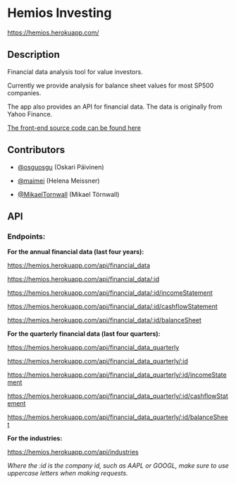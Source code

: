 # Hemios Investing

https://hemios.herokuapp.com/

## Description

Financial data analysis tool for value investors.

Currently we provide analysis for balance sheet values for most SP500 companies.

The app also provides an API for financial data. The data is originally from Yahoo Finance.

[The front-end source code can be found here](https://github.com/osguosgu/hemios-investing)

## Contributors
* [@osguosgu](https://github.com/osguosgu) (Oskari Päivinen)

* [@maimei](https://github.com/maimei) (Helena Meissner)

* [@MikaelTornwall](https://github.com/MikaelTornwall) (Mikael Törnwall)

## API

### Endpoints:

__For the annual financial data (last four years):__

https://hemios.herokuapp.com/api/financial_data

https://hemios.herokuapp.com/api/financial_data/:id

https://hemios.herokuapp.com/api/financial_data/:id/incomeStatement

https://hemios.herokuapp.com/api/financial_data/:id/cashflowStatement

https://hemios.herokuapp.com/api/financial_data/:id/balanceSheet

__For the quarterly financial data (last four quarters):__

https://hemios.herokuapp.com/api/financial_data_quarterly

https://hemios.herokuapp.com/api/financial_data_quarterly/:id

https://hemios.herokuapp.com/api/financial_data_quarterly/:id/incomeStatement

https://hemios.herokuapp.com/api/financial_data_quarterly/:id/cashflowStatement

https://hemios.herokuapp.com/api/financial_data_quarterly/:id/balanceSheet

__For the industries:__

https://hemios.herokuapp.com/api/industries

_Where the :id is the company id, such as AAPL or GOOGL, make sure to use uppercase letters when making requests._
